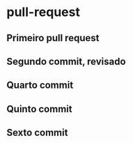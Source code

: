 # pull-request

## Primeiro pull request

## Segundo commit, revisado

## Quarto commit

## Quinto commit

## Sexto commit